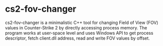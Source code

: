 # cs2-fov-changer
cs2-fov-changer is a minimalistic C++ tool for changing Field of View (FOV) values in Counter-Strike 2 by directly accessing process memory. The program works at user-space level and uses Windows API to get process descriptor, fetch client.dll address, read and write FOV values by offset.
